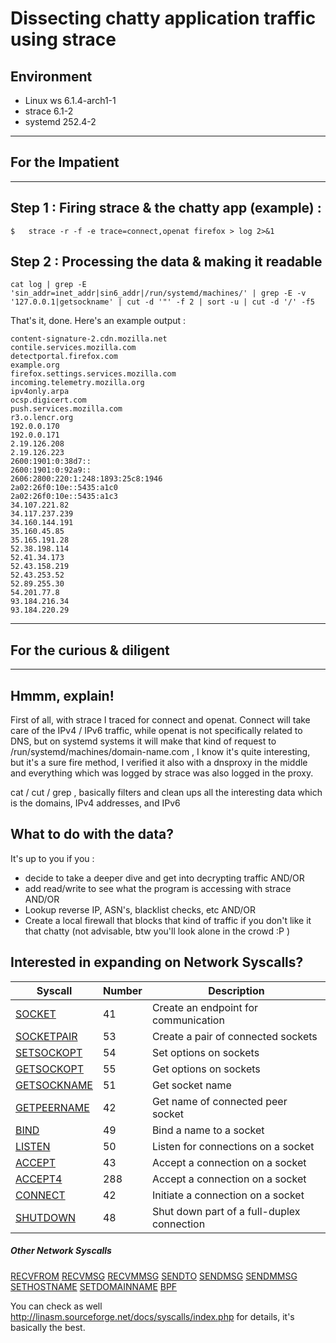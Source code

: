 # Dissecting chatty application traffic using strace 

## Environment
- Linux ws 6.1.4-arch1-1
- strace 6.1-2
- systemd 252.4-2

*******************
## For the Impatient
******************* 

## Step 1 : Firing strace & the chatty app (example) : 
```
$   strace -r -f -e trace=connect,openat firefox > log 2>&1
```

## Step 2 : Processing the data & making it readable
```
cat log | grep -E 'sin_addr=inet_addr|sin6_addr|/run/systemd/machines/' | grep -E -v '127.0.0.1|getsockname' | cut -d '"' -f 2 | sort -u | cut -d '/' -f5
```

That's it, done. Here's an example output : 

```
content-signature-2.cdn.mozilla.net
contile.services.mozilla.com
detectportal.firefox.com
example.org
firefox.settings.services.mozilla.com
incoming.telemetry.mozilla.org
ipv4only.arpa
ocsp.digicert.com
push.services.mozilla.com
r3.o.lencr.org
192.0.0.170
192.0.0.171
2.19.126.208
2.19.126.223
2600:1901:0:38d7::
2600:1901:0:92a9::
2606:2800:220:1:248:1893:25c8:1946
2a02:26f0:10e::5435:a1c0
2a02:26f0:10e::5435:a1c3
34.107.221.82
34.117.237.239
34.160.144.191
35.160.45.85
35.165.191.28
52.38.198.114
52.41.34.173
52.43.158.219
52.43.253.52
52.89.255.30
54.201.77.8
93.184.216.34
93.184.220.29
```
*******************
## For the curious & diligent
*******************

## Hmmm, explain!
First of all, with strace I traced for connect and openat.
Connect will take care of the IPv4 / IPv6 traffic, while openat is not specifically related to DNS, but on systemd systems it will make that kind of request to /run/systemd/machines/domain-name.com  , I know it's quite interesting, but it's a sure fire method, I verified it also with a dnsproxy in the middle and everything which was logged by strace was also logged in the proxy.

cat / cut / grep , basically filters and clean ups all the interesting data which is the domains, IPv4 addresses, and IPv6

## What to do with the data?
It's up to you if you : 
- decide to take a deeper dive and get into decrypting traffic AND/OR
- add read/write to see what the program is accessing with strace  AND/OR 
- Lookup reverse IP, ASN's, blacklist checks, etc  AND/OR
- Create a local firewall that blocks that kind of traffic if you don't like it that chatty (not advisable, btw you'll look alone in the crowd :P )

## Interested in expanding on Network Syscalls?

| Syscall     | Number|Description | 
| ----------- |-------|----------- |
|[SOCKET](http://man7.org/linux/man-pages/man2/socket.2.html) | 41| Create an endpoint for communication |
|[SOCKETPAIR](http://man7.org/linux/man-pages/man2/socketpair.2.html) |53 |Create a pair of connected sockets |
|[SETSOCKOPT](http://man7.org/linux/man-pages/man2/setsockopt.2.html)|54 |Set options on sockets |
|[GETSOCKOPT](http://man7.org/linux/man-pages/man2/getsockopt.2.html) |55 |Get options on sockets |
|[GETSOCKNAME](http://man7.org/linux/man-pages/man2/getsockname.2.html) |51 |Get socket name |
|[GETPEERNAME](http://man7.org/linux/man-pages/man2/getpeername.2.html) | 42|Get name of connected peer socket |
|[BIND](http://man7.org/linux/man-pages/man2/bind.2.html) | 49| Bind a name to a socket|
|[LISTEN](http://man7.org/linux/man-pages/man2/listen.2.html) |50 |Listen for connections on a socket |
|[ACCEPT](http://man7.org/linux/man-pages/man2/accept.2.html)|43 |Accept a connection on a socket |
|[ACCEPT4](http://man7.org/linux/man-pages/man2/accept4.2.html)| 288| Accept a connection on a socket|
|[CONNECT](http://man7.org/linux/man-pages/man2/connect.2.html)| 42|Initiate a connection on a socket |
|[SHUTDOWN](http://man7.org/linux/man-pages/man2/shutdown.2.html)  |48 |Shut down part of a full-duplex connection |

##### Other Network Syscalls

[RECVFROM](http://man7.org/linux/man-pages/man2/recvfrom.2.html) [RECVMSG](http://man7.org/linux/man-pages/man2/recvmsg.2.html) [RECVMMSG](http://man7.org/linux/man-pages/man2/recvmmsg.2.html) [SENDTO](http://man7.org/linux/man-pages/man2/sendto.2.html) [SENDMSG](http://man7.org/linux/man-pages/man2/sendmsg.2.html) [SENDMMSG](http://man7.org/linux/man-pages/man2/sendmmsg.2.html)
[SETHOSTNAME](http://man7.org/linux/man-pages/man2/sethostname.2.html) [SETDOMAINNAME](http://man7.org/linux/man-pages/man2/setdomainname.2.html) [BPF](http://man7.org/linux/man-pages/man2/bpf.2.html)

You can check as well http://linasm.sourceforge.net/docs/syscalls/index.php for details, it's basically the best.
